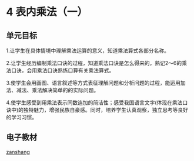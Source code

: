 # 4 表内乘法（一）

## 单元目标

1.让学生在具体情境中理解乘法运算的意义，知道乘法算式各部分名称。

2.让学生经历编制乘法口诀的过程，知道乘法口诀是怎么得来的，熟记2〜6的乘法口诀，会用乘法口诀熟练口算有关乘法算式。

3.使学生会用画图、语言叙述等方式表征理解问题和分析问题的过程，能运用加法、减法、乘法解决简单的的实际问题。

4.使学生感受到用乘法表示同数连加的简洁性；感受我国语言文字(体现在乘法口诀中)的独特魅力，增强民族自豪感。同时，培养学生认真观察，独立思考等良好的学习习惯。

## 电子教材

<Epep grade="xxsx2a" :pep="1221001201131" :pages="46" :paged="67" ></Epep>

[zanshang](../res/zanshang.md ':include')